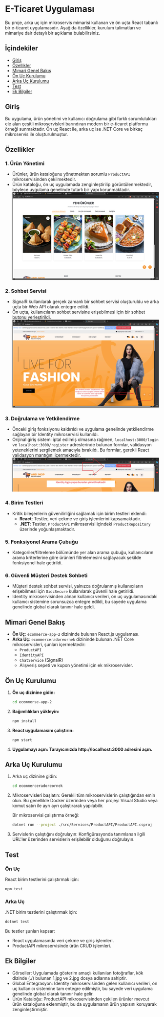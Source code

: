 # E-Ticaret Uygulaması

Bu proje, arka uç için mikroservis mimarisi kullanan ve ön uçta React tabanlı bir e-ticaret uygulamasıdır. Aşağıda özellikler, kurulum talimatları ve mimariye dair detaylı bir açıklama bulabilirsiniz.

## İçindekiler

- [Giriş](#giriş)
- [Özellikler](#özellikler)
- [Mimari Genel Bakış](#mimari-genel-bakış)
- [Ön Uç Kurulumu](#ön-uç-kurulumu)
- [Arka Uç Kurulumu](#arka-uç-kurulumu)
- [Test](#test)
- [Ek Bilgiler](#ek-bilgiler)

## Giriş

Bu uygulama, ürün yönetimi ve kullanıcı doğrulama gibi farklı sorumlulukları ele alan çeşitli mikroservisleri barındıran modern bir e-ticaret platformu örneği sunmaktadır. Ön uç React ile, arka uç ise .NET Core ve birkaç mikroservis ile oluşturulmuştur.

## Özellikler

### 1. Ürün Yönetimi

- Ürünler, ürün kataloğunu yönetmekten sorumlu `ProductAPI` mikroservisinden çekilmektedir.
- Ürün kataloğu, ön uç uygulamada zenginleştirilip görüntülenmektedir, böylece uygulama genelinde tutarlı bir yapı korunmaktadır.
  ![Ürünler](Products.png)

### 2. Sohbet Servisi

- SignalR kullanılarak gerçek zamanlı bir sohbet servisi oluşturuldu ve arka uçta bir Web API olarak entegre edildi.
- Ön uçta, kullanıcıların sohbet servisine erişebilmesi için bir sohbet butonu yerleştirildi.
  ![CanliYardimButonu](CanliYardimButonu.jpg)

### 3. Doğrulama ve Yetkilendirme

- Önceki giriş fonksiyonu kaldırıldı ve uygulama genelinde yetkilendirme sağlayan bir Identity mikroservisi kullanıldı.
- Orijinal giriş sistemi iptal edilmiş olmasına rağmen, `localhost:3000/login` ve `localhost:3000/register` adreslerinde bulunan formlar, validasyon yeteneklerini sergilemek amacıyla bırakıldı. Bu formlar, gerekli React validasyon mantığını içermektedir.
  ![Identity](Identity.jpg)

### 4. Birim Testleri

- Kritik bileşenlerin güvenilirliğini sağlamak için birim testleri eklendi:
  - **React**: Testler, veri çekme ve giriş işlemlerini kapsamaktadır.
  - **.NET**: Testler, `ProductAPI` mikroservisi içindeki `ProductRepository` üzerinde yoğunlaşmaktadır.

### 5. Fonksiyonel Arama Çubuğu

- Kategoriler/filtreleme bölümünde yer alan arama çubuğu, kullanıcıların arama kriterlerine göre ürünleri filtrelemesini sağlayacak şekilde fonksiyonel hale getirildi.

### 6. Güvenli Müşteri Destek Sohbeti

- Müşteri destek sohbet servisi, yalnızca doğrulanmış kullanıcıların erişebilmesi için `OidcSecure` kullanılarak güvenli hale getirildi.
- Identity mikroservisinden alınan kullanıcı verileri, ön uç uygulamasındaki kullanıcı sistemine sorunsuzca entegre edildi, bu sayede uygulama genelinde global olarak tanınır hale geldi.

## Mimari Genel Bakış

- **Ön Uç**: `ecommerce-app-2` dizininde bulunan React.js uygulaması.
- **Arka Uç**: `ecommerceradoreornek` dizininde bulunan .NET Core mikroservisleri, şunları içermektedir:
  - `ProductAPI`
  - `IdentityAPI`
  - `ChatService` (SignalR)
  - Alışveriş sepeti ve kupon yönetimi için ek mikroservisler.

## Ön Uç Kurulumu

1. **Ön uç dizinine gidin:**
   ```bash
   cd ecommerse-app-2
   ```
2. **Bağımlılıkları yükleyin:**
   ```bash
   npm install
   ```
3. **React uygulamasını çalıştırın:**
   ```bash
   npm start
   ```
4. **Uygulamayı açın: Tarayıcınızda http://localhost:3000 adresini açın.**

## Arka Uç Kurulumu

1. Arka uç dizinine gidin:
   ```bash
   cd ecommerceradoreornek
   ```
2. Mikroservisleri başlatın: Gerekli tüm mikroservislerin çalıştığından emin olun. Bu genellikle Docker üzerinden veya her projeyi Visual Studio veya komut satırı ile ayrı ayrı çalıştırarak yapılabilir.

   Bir mikroservisi çalıştırma örneği:

   ```bash
   dotnet run --project ./src/Services/ProductAPI/ProductAPI.csproj
   ```

3. Servislerin çalıştığını doğrulayın: Konfigürasyonda tanımlanan ilgili URL'ler üzerinden servislerin erişilebilir olduğunu doğrulayın.

## Test

### Ön Uç

React birim testlerini çalıştırmak için:

```bash
npm test
```

### Arka Uç

.NET birim testlerini çalıştırmak için:

```bash
dotnet test
```

Bu testler şunları kapsar:

- React uygulamasında veri çekme ve giriş işlemleri.
- ProductAPI mikroservisinde ürün CRUD işlemleri.

## Ek Bilgiler

- Görseller: Uygulamada gösterim amaçlı kullanılan fotoğraflar, kök dizinde (./) bulunan 1.jpg ve 2.jpg dosya adlarına sahiptir.
- Global Entegrasyon: Identity mikroservisinden gelen kullanıcı verileri, ön uç kullanıcı sistemine tam entegre edilmiştir, bu sayede veri uygulama genelinde global olarak tanınır hale gelir.
- Ürün Kataloğu: ProductAPI mikroservisinden çekilen ürünler mevcut ürün kataloğuna eklenmiştir, bu da uygulamanın ürün yapısını koruyarak zenginleştirmiştir.
